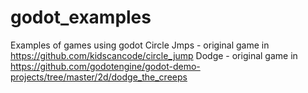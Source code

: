 # godot_examples
Examples of games using godot
Circle Jmps - original game in https://github.com/kidscancode/circle_jump
Dodge - original game in https://github.com/godotengine/godot-demo-projects/tree/master/2d/dodge_the_creeps
